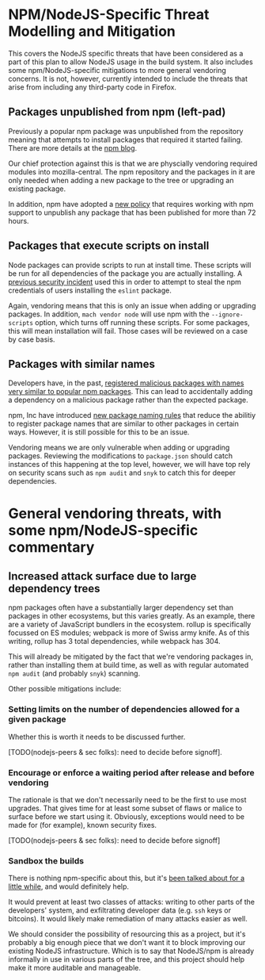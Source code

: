 # NPM/NodeJS-Specific Threat Modelling and Mitigation

This covers the NodeJS specific threats that have been considered as a part of
this plan to allow NodeJS usage in the build system.  It also includes some
npm/NodeJS-specific mitigations to more general vendoring concerns.
It is not, however, currently intended to include the threats that arise from including any third-party code in Firefox.

## Packages unpublished from npm (left-pad)

Previously a popular npm package was unpublished from the repository meaning that attempts to install packages that required it started failing. There are more details at the [npm blog](https://blog.npmjs.org/post/141577284765/kik-left-pad-and-npm).

Our chief protection against this is that we are physcially vendoring required modules into mozilla-central. The npm repository and the packages in it are only needed when adding a new package to the tree or upgrading an existing package.

In addition, npm have adopted a [new policy](https://www.npmjs.com/policies/unpublish) that requires working with npm support to unpublish any package that has been published for more than 72 hours.

## Packages that execute scripts on install

Node packages can provide scripts to run at install time. These scripts will be run for all dependencies of the package you are actually installing. A [previous security incident](https://blog.npmjs.org/post/175824896885/incident-report-npm-inc-operations-incident-of) used this in order to attempt to steal the npm credentials of users installing the `eslint` package.

Again, vendoring means that this is only an issue when adding or upgrading
packages. In addition, `mach vendor node` will use npm with the
`--ignore-scripts` option, which turns off running these scripts. For some
packages, this will mean installation will fail. Those cases will be reviewed
on a case by case basis.

## Packages with similar names

Developers have, in the past, [registered malicious packages with names very similar to popular npm packages](https://blog.npmjs.org/post/163723642530/crossenv-malware-on-the-npm-registry). This can lead to accidentally adding a dependency on a malicious package rather than the expected package.

npm, Inc have introduced [new package naming rules](https://blog.npmjs.org/post/168978377570/new-package-moniker-rules) that
reduce the abilitiy to register package names that are similar to other
packages in certain ways.  However, it is still possible for this to be an
issue.

Vendoring means we are only vulnerable when adding or upgrading packages. Reviewing the modifications to `package.json` should catch instances of this happening at the top level, however, we will have top rely on security scans such as `npm audit` and `snyk` to catch this for deeper dependencies.

# General vendoring threats, with some npm/NodeJS-specific commentary

## Increased attack surface due to large dependency trees

npm packages often have a substantially larger dependency set than packages in
other ecosystems, but this varies greatly.  As an example, there are a variety
of JavaScript bundlers in the ecosystem.  rollup is specifically focussed on ES
modules; webpack is more of Swiss army knife.  As of this writing, rollup has 3
total dependencies, while webpack has 304.  

This will already be mitigated by the fact that we're vendoring packages in,
rather than installing them at build time, as well as with regular automated
`npm audit` (and probably `snyk`) scanning.

Other possible mitigations include:

### Setting limits on the number of dependencies allowed for a given package

Whether this is worth it needs to be discussed further.

[TODO(nodejs-peers & sec folks): need to decide before signoff].

### Encourage or enforce a waiting period after release and before vendoring

The rationale is that we don't necessarily need to be the first to use most
upgrades.  That gives time for at least some subset of flaws or malice to
surface before we start using it.  Obviously, exceptions would need
to be made for (for example), known security fixes.

[TODO(nodejs-peers & sec folks): need to decide before signoff]

### Sandbox the builds

There is nothing npm-specific about this, but it's [been talked about for a little while](https://bugzilla.mozilla.org/show_bug.cgi?id=1510416),
and would definitely help.

It would prevent at least two classes of attacks: writing to other parts
of the developers' system, and exfiltrating developer data (e.g. `ssh` keys or
bitcoins).  It would likely make remediation of many attacks easier as well.

We should consider the possibility of resourcing this as a project, but it's
probably a big enough piece that we don't want it to block improving our
existing NodeJS infrastructure.  Which is to say that NodeJS/npm is already
informally in use in various parts of the tree, and this project should help
make it more auditable and manageable.
